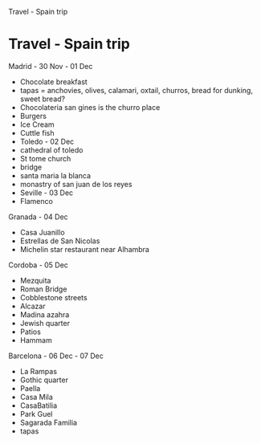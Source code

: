 Travel - Spain trip

# Travel - Spain trip

Madrid - 30 Nov - 01 Dec
- Chocolate breakfast
- tapas = anchovies, olives, calamari, oxtail, churros, bread for dunking, sweet bread?
- Chocolateria san gines is the churro place
- Burgers
- Ice Cream
- Cuttle fish
- Toledo - 02 Dec
- cathedral of toledo
- St tome church
- bridge
- santa maria la blanca
- monastry of san juan de los reyes
- Seville - 03 Dec
- Flamenco

Granada - 04 Dec
- Casa Juanillo
- Estrellas de San Nicolas
- Michelin star restaurant near Alhambra

Cordoba - 05 Dec
- Mezquita
- Roman Bridge
- Cobblestone streets
- Alcazar
- Madina azahra
- Jewish quarter
- Patios
- Hammam

Barcelona - 06 Dec - 07 Dec
- La Rampas
- Gothic quarter
- Paella
- Casa Mila
- CasaBatilia
- Park Guel
- Sagarada Familia
- tapas